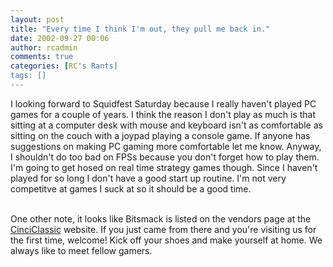 ```yaml
---
layout: post
title: "Every time I think I'm out, they pull me back in."
date: 2002-09-27 00:06
author: rcadmin
comments: true
categories: [RC's Rants]
tags: []
---
```

I looking forward to Squidfest Saturday because I really haven't played PC games for a couple of years.  I think the reason I don't play as much is that sitting at a computer desk with mouse and keyboard isn't as comfortable as sitting on the couch with a joypad playing a console game. If anyone has suggestions on making PC gaming more comfortable let me know. Anyway, I shouldn't do too bad on FPSs because you don't forget how to play them. I'm going to get hosed on real time strategy games though. Since I haven't played for so long I don't have a good start up routine. I'm not very competitve at games I suck at so it should be a good time.
<br />

<br />
One other note, it looks like Bitsmack is listed on the vendors page at the <a href=http://www.cinciclassic.com>CinciClassic</a> website. If you just came from there and you're visiting us for the first time, welcome! Kick off your shoes and make yourself at home. We always like to meet fellow gamers.
